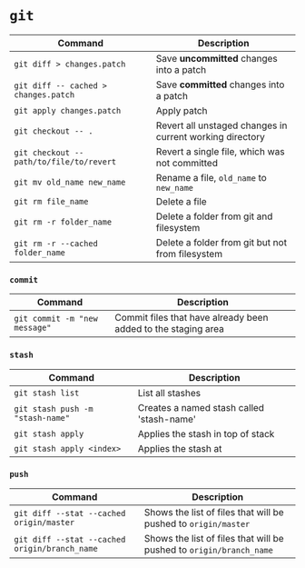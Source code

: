 # `git`

| Command | Description |
| ------- | ----------- |
| `git diff > changes.patch`           | Save **uncommitted** changes into a patch |
| `git diff -- cached > changes.patch` | Save **committed** changes into a patch   |
| `git apply changes.patch` | Apply patch |
| `git checkout -- .`                  | Revert all unstaged changes in current working directory |
| `git checkout -- path/to/file/to/revert` | Revert a single file, which was not committed |
| `git mv old_name new_name` | Rename a file, `old_name` to `new_name` |
| `git rm file_name` | Delete a file |
| `git rm -r folder_name` | Delete a folder from git and filesystem |
| `git rm -r --cached folder_name` | Delete a folder from git but not from filesystem |

### `commit`
| Command | Description |
| ------- | ----------- |
| `git commit -m "new message"`           | Commit files that have already been added to the staging area |

### `stash`
| Command | Description |
| ------- | ----------- |
| `git stash list`                           | List all stashes |
| `git stash push -m "stash-name"`           | Creates a named stash called 'stash-name' |
| `git stash apply`                          | Applies the stash in top of stack |
| `git stash apply <index>`                  | Applies the stash at <index> |

### `push`
| Command | Description |
| ------- | ----------- |
| `git diff --stat --cached origin/master`           | Shows the list of files that will be pushed to `origin/master` |
| `git diff --stat --cached origin/branch_name`           | Shows the list of files that will be pushed to `origin/branch_name` |

